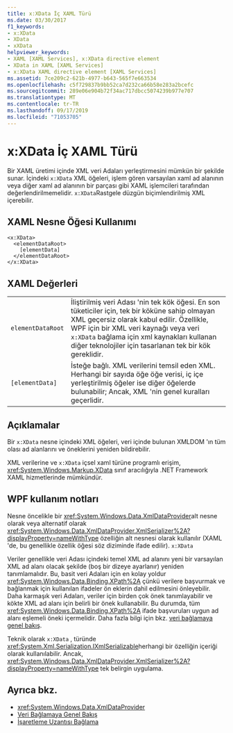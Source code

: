 ```yaml
---
title: x:XData İç XAML Türü
ms.date: 03/30/2017
f1_keywords:
- x:XData
- XData
- xXData
helpviewer_keywords:
- XAML [XAML Services], x:XData directive element
- XData in XAML [XAML Services]
- x:XData XAML directive element [XAML Services]
ms.assetid: 7ce209c2-621b-4977-b643-565f7e663534
ms.openlocfilehash: c5f729837b9bb52ca7d232ca66b58e283a2bcefc
ms.sourcegitcommit: 289e06e904b72f34ac717dbcc5074239b977e707
ms.translationtype: MT
ms.contentlocale: tr-TR
ms.lasthandoff: 09/17/2019
ms.locfileid: "71053705"
---
```

# <a name="xxdata-intrinsic-xaml-type"></a>x:XData İç XAML Türü
Bir XAML üretimi içinde XML veri Adaları yerleştirmesini mümkün bir şekilde sunar. İçindeki `x:XData` XML öğeleri, işlem gören varsayılan xaml ad alanının veya diğer xaml ad alanının bir parçası gibi XAML işlemcileri tarafından değerlendirilmemelidir. `x:XData`Rastgele düzgün biçimlendirilmiş XML içerebilir.  
  
## <a name="xaml-object-element-usage"></a>XAML Nesne Öğesi Kullanımı  
  
```xaml  
<x:XData>  
  <elementDataRoot>  
    [elementData]  
  </elementDataRoot>  
</x:XData>  
```  
  
## <a name="xaml-values"></a>XAML Değerleri  
  
|||  
|-|-|  
|`elementDataRoot`|İliştirilmiş veri Adası 'nin tek kök öğesi. En son tüketiciler için, tek bir köküne sahip olmayan XML geçersiz olarak kabul edilir. Özellikle, WPF için bir XML veri kaynağı veya veri `x:XData` bağlama için xml kaynakları kullanan diğer teknolojiler için tasarlanan tek bir kök gereklidir.|  
|`[elementData]`|İsteğe bağlı. XML verilerini temsil eden XML. Herhangi bir sayıda öğe öğe verisi, iç içe yerleştirilmiş öğeler ise diğer öğelerde bulunabilir; Ancak, XML 'nin genel kuralları geçerlidir.|  
  
## <a name="remarks"></a>Açıklamalar  
 Bir `x:XData` nesne içindeki XML öğeleri, veri içinde bulunan XMLDOM 'ın tüm olası ad alanlarını ve öneklerini yeniden bildirebilir.  
  
 XML verilerine ve `x:XData` içsel xaml türüne programlı erişim, <xref:System.Windows.Markup.XData> sınıf aracılığıyla .NET Framework XAML hizmetlerinde mümkündür.  
  
## <a name="wpf-usage-notes"></a>WPF kullanım notları  
 Nesne öncelikle bir <xref:System.Windows.Data.XmlDataProvider>alt nesne olarak veya alternatif olarak <xref:System.Windows.Data.XmlDataProvider.XmlSerializer%2A?displayProperty=nameWithType> özelliğin alt nesnesi olarak kullanılır (XAML 'de, bu genellikle özellik öğesi söz diziminde ifade edilir). `x:XData`  
  
 Veriler genellikle veri Adası içindeki temel XML ad alanını yeni bir varsayılan XML ad alanı olacak şekilde (boş bir dizeye ayarlanır) yeniden tanımlamalıdır. Bu, basit veri Adaları için en kolay yoldur <xref:System.Windows.Data.Binding.XPath%2A> çünkü verilere başvurmak ve bağlanmak için kullanılan ifadeler ön eklerin dahil edilmesini önleyebilir. Daha karmaşık veri Adaları, veriler için birden çok önek tanımlayabilir ve kökte XML ad alanı için belirli bir önek kullanabilir. Bu durumda, tüm <xref:System.Windows.Data.Binding.XPath%2A> ifade başvuruları uygun ad alanı eşlemeli öneki içermelidir. Daha fazla bilgi için bkz. [veri bağlamaya genel bakış](../wpf/data/data-binding-overview.md).  
  
 Teknik olarak `x:XData` , türünde <xref:System.Xml.Serialization.IXmlSerializable>herhangi bir özelliğin içeriği olarak kullanılabilir. Ancak, <xref:System.Windows.Data.XmlDataProvider.XmlSerializer%2A?displayProperty=nameWithType> tek belirgin uygulama.  
  
## <a name="see-also"></a>Ayrıca bkz.

- <xref:System.Windows.Data.XmlDataProvider>
- [Veri Bağlamaya Genel Bakış](../wpf/data/data-binding-overview.md)
- [İşaretleme Uzantısı Bağlama](../wpf/advanced/binding-markup-extension.md)
